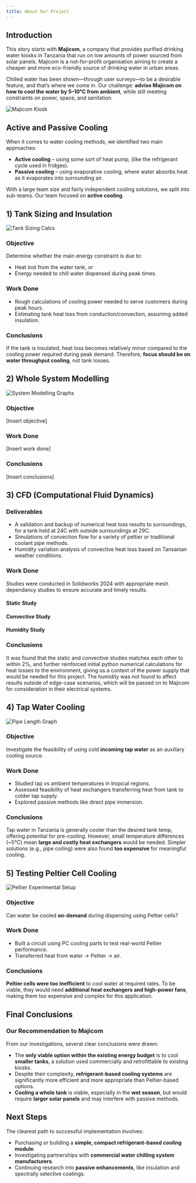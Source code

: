 ```yaml
---
title: About Our Project
---
```

## Introduction

This story starts with **Majicom**, a company that provides purified drinking water kiosks in Tanzania that run on low amounts of power sourced from solar panels. Majicom is a not-for-profit organisation aiming to create a cheaper and more eco-friendly source of drinking water in urban areas.

Chilled water has been shown—through user surveys—to be a desirable feature, and that’s where we come in. Our challenge: **advise Majicom on how to cool the water by 5–10°C from ambient**, while still meeting constraints on power, space, and sanitation.

![Majicom Kiosk](images/kiosk.jpg)

## Active and Passive Cooling

When it comes to water cooling methods, we identified two main approaches:

- **Active cooling** – using some sort of heat pump, (like the refrigerant cycle used in fridges).
- **Passive cooling** – using evaporative cooling, where water absorbs heat as it evaporates into surrounding air.

With a large team size and fairly independent cooling solutions, we split into sub-teams. Our team focused on **active cooling**.

## 1) Tank Sizing and Insulation

![Tank Sizing Calcs](images/sizing-calcs.jpg)

### Objective

Determine whether the main energy constraint is due to:
- Heat lost from the water tank, or
- Energy needed to chill water dispensed during peak times.

### Work Done

- Rough calculations of cooling power needed to serve customers during peak hours.
- Estimating tank heat loss from conduction/convection, assuming added insulation.

### Conclusions

If the tank is insulated, heat loss becomes relatively minor compared to the cooling power required during peak demand. Therefore, **focus should be on water throughput cooling**, not tank losses.

## 2) Whole System Modelling

![System Modelling Graphs](images/system-modelling.png)

### Objective

[Insert objective]

### Work Done

[Insert work done]

### Conclusions

[Insert conclusions]

## 3) CFD (Computational Fluid Dynamics)

### Deliverables

* A validation and backup of numerical heat loss results to surroundings, for a tank held at 24C with outside surroundings at 29C.
* Simulations of convection flow for a variety of peltier or traditional coolant pipe methods.
* Humidity variation analysis of convective heat loss based on Tansanian weather conditions. 

### Work Done

Studies were conducted in Solidworks 2024 with appropriate mesh dependancy studies to ensure accurate and timely results.

#### Static Study

#### Convective Study

#### Humidity Study

### Conclusions

It was found that the static and convective studies matches each other to within 2%, and further reinforced initial python numerical calculations for heat losses to the environment, giving us a context of the power supply that would be needed for this project. The humidity was not found to affect results outside of edge-case scenarios, which will be passed on to Majicom for consideration in their electrical systems.


## 4) Tap Water Cooling

![Pipe Length Graph](images/pipe-length-graph.png)

### Objective

Investigate the feasibility of using cold **incoming tap water** as an auxiliary cooling source.

### Work Done

- Studied tap vs ambient temperatures in tropical regions.
- Assessed feasibility of heat exchangers transferring heat from tank to colder tap supply.
- Explored passive methods like direct pipe immersion.

### Conclusions

Tap water in Tanzania is generally cooler than the desired tank temp, offering potential for pre-cooling. However, small temperature differences (~5°C) mean **large and costly heat exchangers** would be needed. Simpler solutions (e.g., pipe coiling) were also found **too expensive** for meaningful cooling.

## 5) Testing Peltier Cell Cooling

![Peltier Experimental Setup](images/peltier-test.jpg)

### Objective

Can water be cooled **on-demand** during dispensing using Peltier cells?

### Work Done

- Built a circuit using PC cooling parts to test real-world Peltier performance.
- Transferred heat from water → Peltier → air.

### Conclusions

**Peltier cells were too inefficient** to cool water at required rates. To be viable, they would need **additional heat exchangers and high-power fans**, making them too expensive and complex for this application.

## Final Conclusions

### Our Recommendation to Majicom

From our investigations, several clear conclusions were drawn:

- The **only viable option within the existing energy budget** is to cool **smaller tanks**, a solution used commercially and retrofittable to existing kiosks.
- Despite their complexity, **refrigerant-based cooling systems** are significantly more efficient and more appropriate than Peltier-based options.
- **Cooling a whole tank** is viable, especially in the **wet season**, but would require **larger solar panels** and may interfere with passive methods.

## Next Steps

The clearest path to successful implementation involves:

- Purchasing or building a **simple, compact refrigerant-based cooling module**.
- Investigating partnerships with **commercial water chilling system manufacturers**.
- Continuing research into **passive enhancements**, like insulation and spectrally selective coatings.

